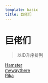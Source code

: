 ```yaml
---
template: basic
title: 巨佬们
---
```

# 巨佬们
> 以ID升序排列

[Hamster](https://hamsterwk.github.io/)  
[mywaythere](http://mywaythere.lofter.com/)  
[Rika](https://rika.tech/)
